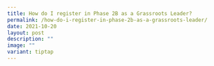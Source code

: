 ```yaml
---
title: How do I register in Phase 2B as a Grassroots Leader?
permalink: /how-do-i-register-in-phase-2b-as-a-grassroots-leader/
date: 2021-10-20
layout: post
description: ""
image: ""
variant: tiptap
---
```

